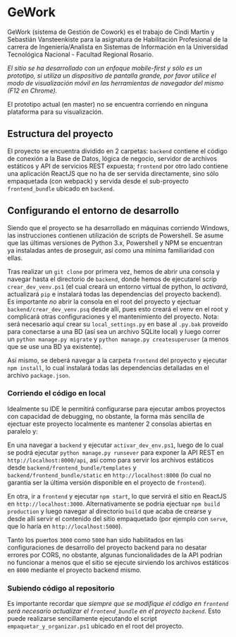 # GeWork

GeWork (sistema de Gestión de Cowork) es el trabajo de Cindi Martín y Sebastián Vansteenkiste para la asignatura de Habilitación Profesional de la carrera de Ingeniería/Analista en Sistemas de Información en la Universidad Tecnológica Nacional - Facultad Regional Rosario.

_El sitio se ha desarrollado con un enfoque mobile-first y sólo es un prototipo, si utiliza un dispositivo de pantalla grande, por favor utilice el modo de visualización móvil en las herramientas de navegador del mismo (F12 en Chrome)._

El prototipo actual (en master) no se encuentra corriendo en ninguna plataforma para su visualización.

## Estructura del proyecto

El proyecto se encuentra dividido en 2 carpetas: `backend` contiene el código de conexión a la Base de Datos, lógica de negocio, servidor de archivos estáticos y API de servicios REST expuesta; `frontend` por otro lado contiene una aplicación ReactJS que no ha de ser servida directamente, sino sólo empaquetada (con webpack) y servida desde el sub-proyecto `frontend_bundle` ubicado en `backend`.

## Configurando el entorno de desarrollo

Siendo que el proyecto se ha desarrollado en máquinas corriendo Windows, las instrucciones contienen utilización de scripts de Powershell. Se asume que las últimas versiones de Python 3.x, Powershell y NPM se encuentran ya instaladas antes de proseguir, así como una mínima familiaridad con ellas.

Tras realizar un `git clone` por primera vez, hemos de abrir una consola y navegar hasta el directorio de `backend`, donde hemos de ejecutarel scrip `crear_dev_venv.ps1` (el cual creará un entorno virtual de python, lo _activará_, actualizará `pip` e instalará todas las dependencias del proyecto backend). Es importante _no_ abrir la consola en el root del proyecto y ejectuar `backend/crear_dev_venv.psq` desde allí, pues esto creará el venv en el root y complicará otras configuraciones y el mantenimiento del proyecto. Nota: será necesario aquí crear su `local_settings.py` en base al `.py.bak` proveído para conectarse a una BD (así sea un archivo SQLite local) y luego correr un `python manage.py migrate` y `python manage.py createsuperuser` (a menos que se use una BD ya existente).

Así mismo, se deberá navegar a la carpeta `frontend` del proyecto y ejecutar `npm install`, lo cual instalará todas las dependencias detalladas en el archivo `package.json`.

### Corriendo el código en local

Idealmente su IDE le permitirá configurarse para ejecutar ambos proyectos con capacidad de debugging, no obstante, la forma más sencilla de ejectuar este proyecto localmente es mantener 2 consolas abiertas en paralelo y:

En una navegar a `backend` y ejecutar `activar_dev_env.ps1`, luego de lo cual se podrá ejecutar `python manage.py runsever` para exponer la API REST en `http://localhost:8000/api`, así como para servir los archivos estáticos desde `backend/frontend_bundle/templates` y `backend/frontend_bundle/static` en `http://localhost:8000` (lo cual no garantia ser la última versión disponible en el proyecto de `frontend`).

En otra, ir a `frontend` y ejecutar `npm start`, lo que servirá el sitio en ReactJS en `http://localhost:3000`. Alternativamente se podría ejectuar `npm build production` y luego navegar al directorio `build` que acaba de crearse y desde allí servir el contenido del sitio empaquetado (por ejemplo con `serve`, que lo haría en `http://localhost:5000`).

Tanto los puertos `3000` como `5000` han sido habilitados en las configuraciones de desarrollo del proyecto backend para no desatar errores por CORS, no obstante, algunas funcionalidades de la API podrían no funcionar a menos que el sitio se ejecute sirviendo los archivos estáticos en `8000` mediante el proyecto backend mismo.

### Subiendo código al repositorio

Es importante recordar que _siempre que se modifique el código en `frontend` será necesario actualizar el `frontend_bundle` en el proyecto `backend`_. Esto puede realizarse sencillamente ejecutando el script `empaquetar_y_organizar.ps1` ubicado en el root del proyecto.
